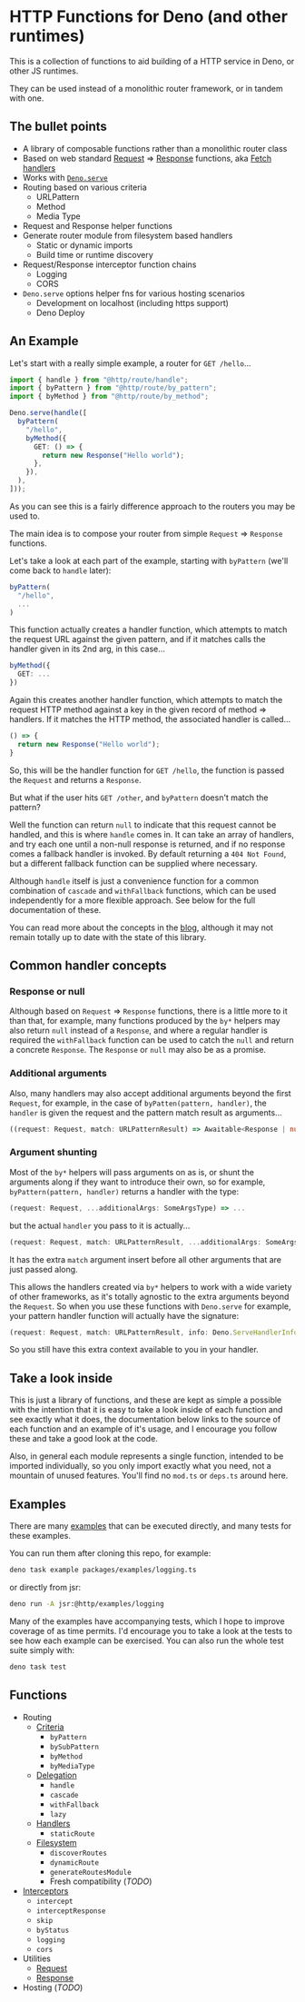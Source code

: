 # HTTP Functions for Deno (and other runtimes)

This is a collection of functions to aid building of a HTTP service in Deno, or
other JS runtimes.

They can be used instead of a monolithic router framework, or in tandem with
one.

## The bullet points

- A library of composable functions rather than a monolithic router class
- Based on web standard [Request] => [Response] functions, aka
  [Fetch handlers](https://blog.val.town/blog/the-api-we-forgot-to-name/)
- Works with [`Deno.serve`][deno_serve]
- Routing based on various criteria
  - URLPattern
  - Method
  - Media Type
- Request and Response helper functions
- Generate router module from filesystem based handlers
  - Static or dynamic imports
  - Build time or runtime discovery
- Request/Response interceptor function chains
  - Logging
  - CORS
- `Deno.serve` options helper fns for various hosting scenarios
  - Development on localhost (including https support)
  - Deno Deploy

[Request]: https://developer.mozilla.org/en-US/docs/Web/API/Request
[Response]: https://developer.mozilla.org/en-US/docs/Web/API/Response
[deno_serve]: https://deno.land/api?s=Deno.serve

## An Example

Let's start with a really simple example, a router for `GET /hello`...

```ts
import { handle } from "@http/route/handle";
import { byPattern } from "@http/route/by_pattern";
import { byMethod } from "@http/route/by_method";

Deno.serve(handle([
  byPattern(
    "/hello",
    byMethod({
      GET: () => {
        return new Response("Hello world");
      },
    }),
  ),
]));
```

As you can see this is a fairly difference approach to the routers you may be
used to.

The main idea is to compose your router from simple `Request` => `Response`
functions.

Let's take a look at each part of the example, starting with `byPattern` (we'll
come back to `handle` later):

```ts
byPattern(
  "/hello",
  ...
)
```

This function actually creates a handler function, which attempts to match the
request URL against the given pattern, and if it matches calls the handler given
in its 2nd arg, in this case...

```ts
byMethod({
  GET: ...
})
```

Again this creates another handler function, which attempts to match the request
HTTP method against a key in the given record of method => handlers. If it
matches the HTTP method, the associated handler is called...

<!-- deno-fmt-ignore-start -->
```ts
() => {
  return new Response("Hello world");
}
```
<!-- deno-fmt-ignore-end -->

So, this will be the handler function for `GET /hello`, the function is passed
the `Request` and returns a `Response`.

But what if the user hits `GET /other`, and `byPattern` doesn't match the
pattern?

Well the function can return `null` to indicate that this request cannot be
handled, and this is where `handle` comes in. It can take an array of handlers,
and try each one until a non-null response is returned, and if no response comes
a fallback handler is invoked. By default returning a `404 Not Found`, but a
different fallback function can be supplied where necessary.

Although `handle` itself is just a convenience function for a common combination
of `cascade` and `withFallback` functions, which can be used independently for a
more flexible approach. See below for the full documentation of these.

You can read more about the concepts in the [blog], although it may not remain
totally up to date with the state of this library.

[blog]: https://jollytoad.deno.dev/blog/http_fns

## Common handler concepts

### Response or null

Although based on `Request` => `Response` functions, there is a little more to
it than that, for example, many functions produced by the `by*` helpers may also
return `null` instead of a `Response`, and where a regular handler is required
the `withFallback` function can be used to catch the `null` and return a
concrete `Response`. The `Response` or `null` may also be as a promise.

### Additional arguments

Also, many handlers may also accept additional arguments beyond the first
`Request`, for example, in the case of `byPatten(pattern, handler)`, the
`handler` is given the request and the pattern match result as arguments...

```ts
((request: Request, match: URLPatternResult) => Awaitable<Response | null>);
```

### Argument shunting

Most of the `by*` helpers will pass arguments on as is, or shunt the arguments
along if they want to introduce their own, so for example,
`byPattern(pattern, handler)` returns a handler with the type:

```ts
(request: Request, ...additionalArgs: SomeArgsType) => ...
```

but the actual `handler` you pass to it is actually...

```ts
(request: Request, match: URLPatternResult, ...additionalArgs: SomeArgsType) => ...
```

It has the extra `match` argument insert before all other arguments that are
just passed along.

This allows the handlers created via `by*` helpers to work with a wide variety
of other frameworks, as it's totally agnostic to the extra arguments beyond the
`Request`. So when you use these functions with `Deno.serve` for example, your
pattern handler function will actually have the signature:

```ts
(request: Request, match: URLPatternResult, info: Deno.ServeHandlerInfo) => ...
```

So you still have this extra context available to you in your handler.

## Take a look inside

This is just a library of functions, and these are kept as simple a possible
with the intention that it is easy to take a look inside of each function and
see exactly what it does, the documentation below links to the source of each
function and an example of it's usage, and I encourage you follow these and take
a good look at the code.

Also, in general each module represents a single function, intended to be
imported individually, so you only import exactly what you need, not a mountain
of unused features. You'll find no `mod.ts` or `deps.ts` around here.

## Examples

There are many [examples](./packages/examples) that can be executed directly,
and many tests for these examples.

You can run them after cloning this repo, for example:

```sh
deno task example packages/examples/logging.ts
```

or directly from jsr:

```sh
deno run -A jsr:@http/examples/logging
```

Many of the examples have accompanying tests, which I hope to improve coverage
of as time permits. I'd encourage you to take a look at the tests to see how
each example can be exercised. You can also run the whole test suite simply
with:

```sh
deno task test
```

## Functions

- Routing
  - [Criteria](./docs/routing_criteria.md)
    - `byPattern`
    - `bySubPattern`
    - `byMethod`
    - `byMediaType`
  - [Delegation](./docs/routing_delegation.md)
    - `handle`
    - `cascade`
    - `withFallback`
    - `lazy`
  - [Handlers](./docs/handlers.md)
    - `staticRoute`
  - [Filesystem](./docs/routing_filesystem.md)
    - `discoverRoutes`
    - `dynamicRoute`
    - `generateRoutesModule`
    - Fresh compatibility (_TODO_)
- [Interceptors](./docs/interceptors.md)
  - `intercept`
  - `interceptResponse`
  - `skip`
  - `byStatus`
  - `logging`
  - `cors`
- Utilities
  - [Request](./docs/request_utils.md)
  - [Response](./docs/response_utils.md)
- Hosting (_TODO_)
